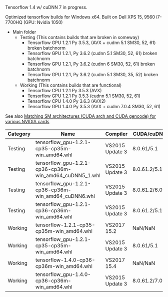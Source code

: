Tensorflow 1.4 w/ cuDNN 7 in progress.

Optimized tensorflow builds for Windows x64.
Built on Dell XPS 15, 9560 i7-7700HQ (GPU: Nvidia 1050)

 - Main folder
	 -  Testing (This contains builds that are broken in someway)
		 - Tensorflow GPU 1.2.1 Py 3.5.3, (AVX + cudnn 5.1 SM30, 52, 61) broken batchnorm
		 - Tensorflow GPU 1.2.1, Py 3.6.2 (cudnn 5.1 SM30, 52, 61) broken batchnorm
		 - Tensorflow GPU 1.2.1, Py 3.6.2 (cudnn 6 SM30, 52, 61) broken batchnorm
		 - Tensorflow GPU 1.2.1, Py 3.6.2 (cudnn 5.1 SM30, 35, 52) broken batchnorm
	 -  Working (This contains builds that are functional)
		 - Tensorflow CPU 1.2.1 Py 3.5.3 (AVX)
		 - Tensorflow GPU 1.2.1 Py 3.5.3 (cudnn 5.1 SM30, 52, 61)
		 - Tensorflow CPU 1.4.0 Py 3.6.3 (AVX2)
		 - Tensorflow GPU 1.4.0 Py 3.5.3 (AVX + cudnn 7.0.4 SM30, 52, 61)

See also [Matching SM architectures (CUDA arch and CUDA gencode) for various NVIDIA cards](http://arnon.dk/matching-sm-architectures-arch-and-gencode-for-various-nvidia-cards/)

| Category | Name | Compiler | CUDA/cuDNN | AVX | Notes |
|-----------------|---------------------|------------------|-------------------|---------------|---------------|
| Testing | tensorflow_gpu-1.2.1-cp35-cp35m-win_amd64.whl | VS2015 Update 3 | 8.0.61/5.1 | Yes | SM30,52,61, Py 3.5.3 |
| Testing | tensorflow_gpu-1.2.1-cp36-cp36m-win_amd64_cuDNN5_1.whl | VS2015 Update 3 | 8.0.61.2/5.1 | No | SM30,52,61, Py 3.6.2 |
| Testing | tensorflow_gpu-1.2.1-cp36-cp36m-win_amd64_cuDNN6.whl | VS2015 Update 3 | 8.0.61.2/6.0 | No | SM30,52,61, Py 3.6.2 |
| Testing | tensorflow_gpu-1.2.1-cp36-cp36m-win_amd64.whl | VS2015 Update 3 | 8.0.61.2/5.1 | No | SM30,35,52, Py 3.6.2 |
| Working | tensorflow-1.2.1-cp35-cp35m-win_amd64.whl | VS2017 15.2 | NaN/NaN | Yes | Py 3.5.3 |
| Working | tensorflow_gpu-1.2.1-cp35-cp35m-win_amd64.whl | VS2015 Update 3 | 8.0.61/5.1 | No | SM30,52,61, Py 3.5.3|
| Working | tensorflow-1.4.0-cp36-cp36m-win_amd64.whl | VS2017 15.4 | NaN/NaN | Yes(AVX2) | Py 3.6.3|
| Working | tensorflow_gpu-1.4.0-cp36-cp36m-win_amd64.whl | VS2015 Update 3 | 8.0.61.2/7.0.4 | Yes(AVX) | Py 3.6.3|
